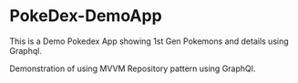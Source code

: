 # PokeDex-DemoApp
This is a Demo Pokedex App showing 1st Gen Pokemons and details using Graphql.

Demonstration of using MVVM Repository pattern using GraphQl.
